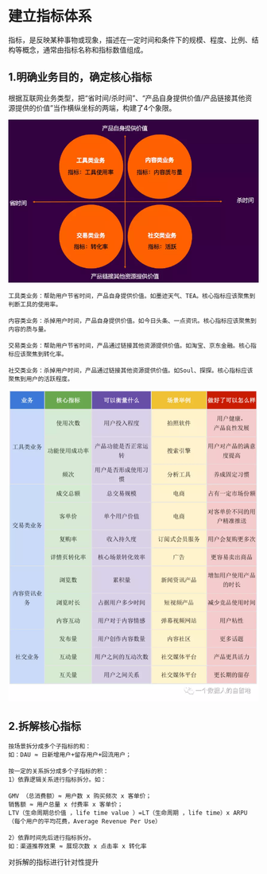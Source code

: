 # 建立指标体系

指标，是反映某种事物或现象，描述在一定时间和条件下的规模、程度、比例、结构等概念，通常由指标名称和指标数值组成。

## 1.明确业务目的，确定核心指标

根据互联网业务类型，把“省时间/杀时间”、“产品自身提供价值/产品链接其他资源提供的价值”当作横纵坐标的两端，构建了4个象限。

![image](互联网业务类型.jpg)

    工具类业务：帮助用户节省时间，产品自身提供价值。如墨迹天气、TEA。核心指标应该聚焦到判断工具的使用率。
    
    内容类业务：杀掉用户时间，产品自身提供价值。如今日头条、一点资讯。核心指标应该聚焦到内容的质与量。
    
    交易类业务：帮助用户节省时间，产品通过链接其他资源提供价值。如淘宝、京东金融。核心指标应该聚焦到转化率。
    
    社交类业务：杀掉用户时间，产品通过链接其他资源提供价值。如Soul、探探。核心指标应该聚焦到用户的活跃程度。

![image](核心指标.jpg)

## 2.拆解核心指标

    按场景拆分成多个子指标的和：
    如：DAU ≈ 日新增用户+留存用户+回流用户；

    按一定的关系拆分成多个子指标的积：
    1）依靠逻辑关系进行指标拆分。如：

    GMV （总消费额）≈ 用户数 x 购买频次 x 客单价；
    销售额 ≈ 用户总量 x 付费率 x 客单价；
    LTV（生命周期总价值 ，life time value ）=LT（生命周期 ，life time）x ARPU（每个用户的平均花费，Average Revenue Per Use）

    2）依靠时间先后进行指标拆分。
    如：渠道推荐效果 ≈ 展现次数 x 点击率 x 转化率

对拆解的指标进行针对性提升